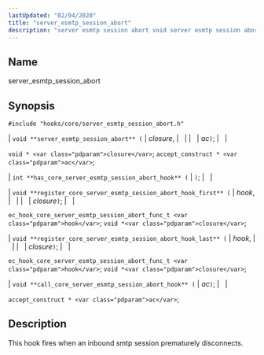 ```yaml
---
lastUpdated: "02/04/2020"
title: "server_esmtp_session_abort"
description: "server esmtp session abort void server esmtp session abort closure ac void closure accept construct ac int has core server esmtp session abort hook void register core server esmtp session abort hook first hook closure ec hook core server esmtp session abort func t hook void closure void register core..."
---
```


<a name="hooks.core.server_esmtp_session_abort"></a> 
## Name

server_esmtp_session_abort

## Synopsis

`#include "hooks/core/server_esmtp_session_abort.h"`

| `void **server_esmtp_session_abort** (` | <var class="pdparam">closure</var>, |   |
|   | <var class="pdparam">ac</var>`)`; |   |

`void * <var class="pdparam">closure</var>`;
`accept_construct * <var class="pdparam">ac</var>`;

| `int **has_core_server_esmtp_session_abort_hook** (` | `)`; |   |

| `void **register_core_server_esmtp_session_abort_hook_first** (` | <var class="pdparam">hook</var>, |   |
|   | <var class="pdparam">closure</var>`)`; |   |

`ec_hook_core_server_esmtp_session_abort_func_t <var class="pdparam">hook</var>`;
`void *<var class="pdparam">closure</var>`;

| `void **register_core_server_esmtp_session_abort_hook_last** (` | <var class="pdparam">hook</var>, |   |
|   | <var class="pdparam">closure</var>`)`; |   |

`ec_hook_core_server_esmtp_session_abort_func_t <var class="pdparam">hook</var>`;
`void *<var class="pdparam">closure</var>`;

| `void **call_core_server_esmtp_session_abort_hook** (` | <var class="pdparam">ac</var>`)`; |   |

`accept_construct * <var class="pdparam">ac</var>`;<a name="idp36956176"></a> 
## Description

This hook fires when an inbound smtp session prematurely disconnects.